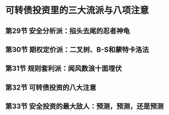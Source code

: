 # 可转债投资里的三大流派与八项注意

## 第29节 安全分析派：掐头去尾的忍者神龟

## 第30节 期权定价派：二叉树、B-S和蒙特卡洛法

## 第31节 规则套利派：闻风数浪十面埋伏

## 第32节 可转债投资的八大注意

## 第33节 安全投资的最大敌人：预测，预测，还是预测
